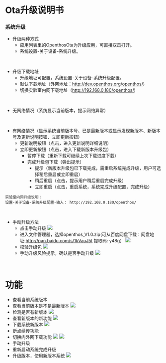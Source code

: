 # Ota升级说明书
### 系统升级 
 * 升级两种方式
   - 应用列表里的OpenthosOta为升级应用，可直接双击打开。
   - 系统设置-关于设备-系统升级。     
</br>

 * 升级下载地址
   - 升级地址可配置，系统设置-关于设备-系统升级配置。
   - 默认下载地址（外网地址：http://dev.openthos.org/openthos/)
   - 切换实验室内网下载地址（http://192.168.0.180/openthos/)     
</br>

 * 无网络情况（系统显示当前版本，提示网络异常）     
</br>

 * 有网络情况（显示系统当前版本号、已是最新版本或显示发现新版本、新版本号及更新说明按钮、立即更新按钮）
   - 更新说明按钮（点击，进入更新说明详细说明）
   - 立即更新按钮（点击，进入下载新版本升级包）
      - 暂停下载（重新下载可继续上次下载进度下载）
      - 完成升级包下载（弹出提示）
        - 提示（新版本升级包已下载完成，需重启系统完成升级，用户可选择稍后重启或立即重启）
        - 稍后重启（点击，提示用户稍后重启完成升级）
        - 立即重启（点击，重启系统，系统完成升级配置，完成升级）
```
实验室内网升级说明：
设置-关于设备-系统升级配置-输入： http://192.168.0.180/openthos/
```     
</br>
  
 * 手动升级方法
   - 点击手动升级
     ![](pic/xitongshezhi/mupdate.png)
   - 进入文件管理器，选择openthos_V1.0.zip(可从百度网盘下载：网盘地址:http://pan.baidu.com/s/1kVauJ5t 提取码: y48g）
     ![](pic/xitongshezhi/mupdate1.png)
   - 校验升级包
     ![](pic/xitongshezhi/mupdate2.png)
   - 手动升级风险提示，确认是否手动升级
     ![](pic/xitongshezhi/mupdate3.png)     
</br>

# 功能  
- 查看当前系统版本
- 查看当前版本是不是最新版本
  ![](pic/shengji/tmp_3745-dangqianzuixin-271811308.png)
- 检测是否有新版本
  ![](pic/shengji/Screenshot_2017-03-14-15-08-13.png)
- 查看新版本的新功能
  ![](pic/shengji/Screenshot_2017-03-14-15-08-20.png)
- 下载系统新版本
  ![](pic/shengji/Screenshot_2017-03-14-15-08-30.png)
- 断点续传功能
- 切换内外网下载功能
  ![](pic/shengji/tmp_4267-Screenshot_2017-03-14-15-15-5738969218.png)
  ![](pic/shengji/tmp_4267-ota005-1398370391.png)
- 手动升级
- 重新启动系统完成升级
- 升级版本，使用新版本系统
  ![](pic/shengji/Screenshot_2017-03-14-15-08-38.png)

